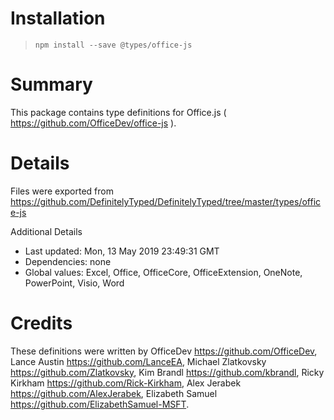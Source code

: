 # Installation
> `npm install --save @types/office-js`

# Summary
This package contains type definitions for Office.js ( https://github.com/OfficeDev/office-js ).

# Details
Files were exported from https://github.com/DefinitelyTyped/DefinitelyTyped/tree/master/types/office-js

Additional Details
 * Last updated: Mon, 13 May 2019 23:49:31 GMT
 * Dependencies: none
 * Global values: Excel, Office, OfficeCore, OfficeExtension, OneNote, PowerPoint, Visio, Word

# Credits
These definitions were written by OfficeDev <https://github.com/OfficeDev>, Lance Austin <https://github.com/LanceEA>, Michael Zlatkovsky <https://github.com/Zlatkovsky>, Kim Brandl <https://github.com/kbrandl>, Ricky Kirkham <https://github.com/Rick-Kirkham>, Alex Jerabek <https://github.com/AlexJerabek>, Elizabeth Samuel <https://github.com/ElizabethSamuel-MSFT>.
